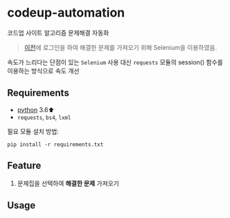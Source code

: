 # codeup-automation
코드업 사이트 알고리즘 문제해결 자동화

> [이전](https://github.com/leeyongjoo/crawler-algorithm-problem#codeup)에 로그인을 하여
> 해결한 문제를 가져오기 위해 Selenium을 이용하였음.

속도가 느리다는 단점이 있는 `Selenium` 사용 대신 
`requests` 모듈의 session() 함수를 이용하는 방식으로 속도 개선

## Requirements
- [python](https://www.python.org/downloads/) 3.6⬆
- `requests`, `bs4`, `lxml`

필요 모듈 설치 방법:
```shell script
pip install -r requirements.txt
```

## Feature
1. 문제집을 선택하여 **해결한 문제** 가져오기

## Usage

